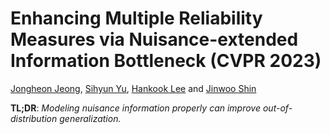 # Enhancing Multiple Reliability Measures via Nuisance-extended Information Bottleneck (CVPR 2023)

[Jongheon Jeong](https://jh-jeong.github.io/), [Sihyun Yu](https://sihyun.me/), [Hankook Lee](https://hankook.github.io/) and [Jinwoo Shin](http://alinlab.kaist.ac.kr/shin.html)

**TL;DR**: *Modeling nuisance information properly can improve out-of-distribution generalization.* 
